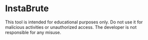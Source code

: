 # InstaBrute
This tool is intended for educational purposes only. Do not use it for malicious activities or unauthorized access. The developer is not responsible for any misuse.
